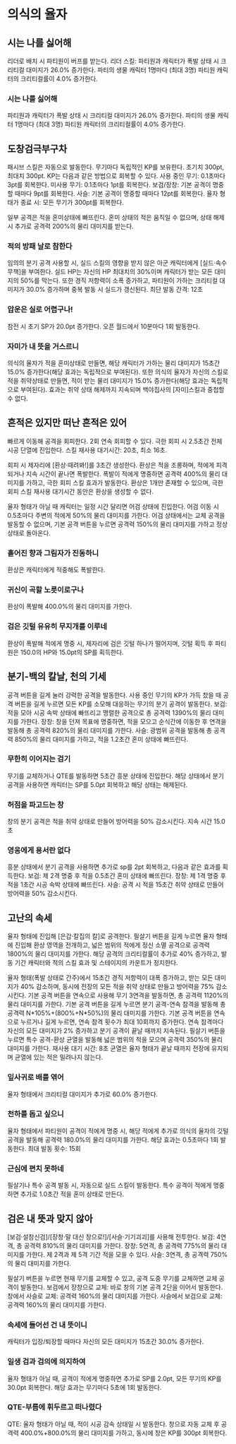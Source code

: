 # 의식의 율자

## 시는 나를 싫어해

리더로 배치 시 파티원이 버프를 받는다.
리더 스킬: 파티원과 캐릭터가 폭발 상태 시 크리티컬 대미지가 26.0% 증가한다. 파티의 생물 캐릭터 1명마다 (최대 3명) 파티원 캐릭터의 크리티컬률이 4.0% 증가한다.

### 시는 나를 싫어해

파티원과 캐릭터가 폭발 상태 시 크리티컬 대미지가 26.0% 증가한다. 파티의 생물 캐릭터 1명마다 (최대 3명) 파티원 캐릭터의 크리티컬률이 4.0% 증가한다.

## 도창검극부구차

패시브 스킬은 자동으로 발동한다.
무기마다 독립적인 KP를 보유한다. 초기치 300pt, 최대치 300pt.
KP는 다음과 같은 방법으로 회복할 수 있다.
사용 중인 무기: 0.1초마다 3pt를 회복한다.
미사용 무기: 0.1초마다 1pt를 회복한다.
보검/장창: 기본 공격이 명중할 때마다 9pt를 회복한다.
사슬: 기본 공격이 명중할 때마다 12pt를 회복한다.
율자 형태가 종료 시: 모든 무기가 300pt를 회복한다.

일부 공격은 적을 혼미상태에 빠뜨린다. 혼미 상태의 적은 움직일 수 없으며, 상태 해제 시 추가로 공격력 200%의 물리 대미지를 받는다.

### 적의 방패 날로 참한다

임의의 분기 공격 사용할 시, 실드 스킬의 영향을 받지 않은 아군 캐릭터에게 [실드·속수무책]을 부여한다. 실드 HP는 자신의 HP 최대치의 30%이며 캐릭터가 받는 모든 대미지의 50%를 막는다. 또한 경직 저항력이 소폭 증가하고, 파티원이 가하는 크리티컬 대미지가 30.0% 증가하며 중복 발동 시 실드가 갱신된다. 최단 발동 간격: 12초

### 압운은 실로 어렵구나!

참전 시 초기 SP가 20.0pt 증가한다. 오픈 월드에서 10분마다 1회 발동한다.

### 자미가 내 뜻을 거스르니

의식의 율자가 적을 혼미상태로 만들면, 해당 캐릭터가 가하는 물리 대미지가 15초간 15.0% 증가한다(해당 효과는 독립적으로 부여된다). 또한 의식의 율자가 자신의 스킬로 적을 취약상태로 만들면, 적이 받는 물리 대미지가 15.0% 증가한다(해당 효과는 독립적으로 부여된다).
효과는 취약 상태 해제까지 지속되며 백야집사의 [자미]스킬과 중첩할 수 없다.

## 흔적은 있지만 떠난 흔적은 있어

빠르게 이동해 공격을 회피한다. 2회 연속 회피할 수 있다.
극한 회피 시 2.5초간 전체 시공 단열에 진입한다. 스킬 재사용 대기시간: 20초, 최소 16초.

회피 시 제자리에 [환상·때려봐!]를 3초간 생성한다. 환상은 적을 조롱하며, 적에게 피격되거나 지속 시간이 끝나면 폭발한다. 폭발이 적에게 명중하면 공격력 400%의 물리 대미지를 가하고, 극한 회피 스킬 효과가 발동한다.
환상은 1개만 존재할 수 있으며, 극한 회피 스킬 재사용 대기시간 동안은 환상을 생성할 수 없다.

율자 형태가 아닐 때 캐릭터는 일정 시간 달리면 어검 상태에 진입한다. 어검 이동 시 0.5초마다 주변의 적에게 50%의 물리 대미지를 가한다. 어검 상태에서는 교체 공격을 발동할 수 없으며, 기본 공격 버튼을 누르면 공격력 150%의 물리 대미지를 가하고 정상 상태로 돌아온다.

### 흩어진 향과 그림자가 진동하니

환상은 캐릭터에게 적중해도 폭발한다.

### 귀신이 곡할 노릇이로구나

환상이 폭발해 400.0%의 물리 대미지를 가한다.

### 검은 깃털 유유히 무지개를 이루네

환상이 폭발해 적에게 명중 시, 제자리에 검은 깃털 하나가 떨어지며, 깃털 획득 후 파티원은 150.0의 HP와 15.0pt의 SP를 획득한다.

## 분기-백의 칼날, 천의 기세

공격 버튼을 길게 눌러 강력한 공격을 발동한다.
사용 중인 무기의 KP가 가득 찼을 때 공격 버튼을 길게 누르면 모든 KP를 소모해 대응하는 무기의 분기 공격이 발동한다.
보검: 적을 모아 시공 속박 상태에 빠뜨리고 맹렬한 공격으로 총 공격력 1390%의 물리 대미지를 가한다.
장창: 창을 던져 목표에 명중하면, 적을 모으고 순식간에 이동한 후 연격을 발동해 총 공격력 820%의 물리 대미지를 가한다.
사슬: 광범위 공격을 발동해 총 공격력 850%의 물리 대미지를 가하고, 적을 1.2초간 혼미 상태에 빠뜨린다.

### 무한히 이어지는 검기

무기를 교체하거나 QTE를 발동하면 5초간 흥분 상태에 진입한다. 해당 상태에서 분기 공격을 사용하면 캐릭터는 SP를 5.0pt 회복하고 해당 상태는 해제된다.

### 허점을 파고드는 창

창의 분기 공격은 적을 취약 상태로 만들어 방어력을 50% 감소시킨다. 지속 시간 15.0초

### 영웅에게 용서란 없다

흥분 상태에서 분기 공격을 사용하면 추가로 sp를 2pt 회복하고, 다음과 같은 효과를 획득한다.
보검: 제 2격 명중 후 적을 0.5초간 혼미 상태에 빠뜨린다.
장창: 제 1격 명중 후 적을 1초간 시공 속박 상태에 빠뜨린다.
사슬: 공격 시 적을 15초간 취약 상태로 만들어 방어력을 50% 감소시킨다.

## 고난의 속세

율자 형태에 진입해 [은갑·칼집의 칼]로 공격한다.
필살기 버튼을 길게 누르면 율자 형태에 진입해 환상 영역을 전개하고, 넓은 범위의 적에게 정신 소멸 공격으로 공격력 1800%의 물리 대미지를 가한다. 해당 공격의 크리티컬률이 추가로 40% 증가하고, 발동 기간 캐릭터와 적의 스킬 효과 및 스테이지의 카운트가 정지한다.

율자 형태(폭발 상태로 간주)에서 15초간 경직 저항력이 대폭 증가하고, 받는 모든 대미지가 40% 감소하며, 동시에 전장의 모든 적을 취약 상태로 만들고 방어력을 75% 감소시킨다.
기본 공격 버튼을 연속으로 사용해 무기 3연격을 발동하면, 총 공격력 1120%의 물리 대미지를 가한다.
기본 공격 버튼을 길게 누르면 분기 공격-연속 참격을 발동해 총 공격력 N\*105%+(800%+N\*50%)의 물리 대미지를 가한다. 기본 공격 버튼을 연속으로 누르거나 길게 누르면, 연속 참격 횟수가 최대 10회까지 증가한다. 연속 참격마다 자신의 모든 대미지가 2% 증가하고 분기 공격이 끝날 때까지 지속된다.
필살기 버튼을 누르면 특수 공격-환상 균열을 발동해 넓은 범위의 적을 모으며 공격력 350%의 물리 대미지를 가한다. 재사용 대기 시간: 8초
균열은 율자 형태가 끝날 때까지 전장에 유지되며 균열에 있는 적은 밀려나지 않는다.

### 잎사귀로 배를 엮어

율자 형태에서 크리티컬 대미지가 추가로 60.0% 증가한다.

### 천하를 돕고 싶으니

율자 형태에서 파티원이 공격이 적에게 명중 시, 해당 적에게 추가로 의식의 율자의 깃털 공격을 발동해 공격력 180.0%의 물리 대미지를 가한다. 해당 효과는 0.5초마다 1회 발동한다. 최대 발동 횟수: 15회

### 근심에 편치 못하네

필살기나 특수 공격 발동 시, 자동으로 실드 스킬이 발동한다. 특수 공격이 적에게 명중하면 추가로 1.0초간 적을 혼미 상태로 만든다.

## 검은 내 뜻과 맞지 않아

[보검·설참신검]/[장창·말 대신 창으로!]/[사슬·기기괴괴]를 사용해 전투한다.
보검: 4연격, 총 공격력 810%의 물리 대미지를 가한다.
장창: 5연격, 총 공격력 775%의 물리 대미지를 가한다. 제 2격과 제 5격 기간 적을 모을 수 있다.
사슬: 3연격, 총 공격력 750%의 물리 대미지를 가한다.

필살기 버튼을 누르면 현재 무기를 교체할 수 있고, 공격 도중 무기를 교체하면 교체 공격이 발동한다.
보검에서 장창으로 교체: 바로 창의 기본 공격 2단을 이어서 발동한다.
창에서 사슬로 교체: 공격력 160%의 물리 대미지를 가한다.
사슬에서 보검으로 교체: 공격력 160%의 물리 대미지를 가한다.

### 속세에 들어선 건 내 뜻이니

캐릭터가 입장/퇴장할 때마다 자신의 모든 대미지가 15초간 30.0% 증가한다.

### 일생 검과 검의에 의지하여

율자 형태가 아닐 때, 공격이 적에게 명중하면 추가로 SP를 2.0pt, 모든 무기의 KP를 30.0pt 회복한다. 해당 효과는 무기마다 5초에 1회 발동한다.

### QTE-부름에 휘두르고 떠나렸다

QTE: 율자 형태가 아닐 때, 적이 시공 감속 상태일 시 발동한다. 창으로 자동 교체 후 공격력 400.0%+800.0%의 물리 대미지를 가하고, 동시에 창은 KP를 300pt 회복한다.
